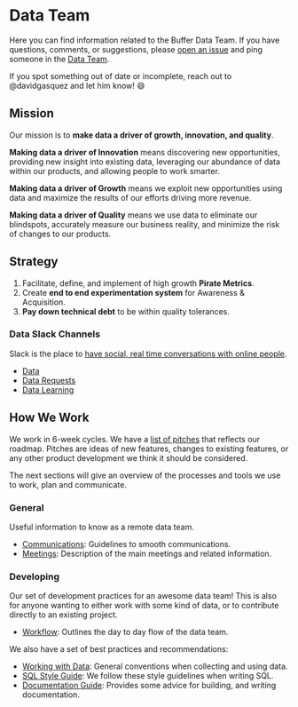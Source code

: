 # Data Team

Here you can find information related to the Buffer Data Team. If you have questions, comments, or suggestions, please [open an issue](https://github.com/bufferapp/data-team/issues) and ping someone in the [Data Team](https://github.com/orgs/bufferapp/teams/data/members).

If you spot something out of date or incomplete, reach out to @davidgasquez and let him know! :smile:

## Mission

Our mission is to **make data a driver of growth, innovation, and quality**.

**Making data a driver of Innovation** means discovering new opportunities, providing new insight into existing data, leveraging our abundance of data within our products, and allowing people to work smarter.

**Making data a driver of Growth** means we exploit new opportunities using data and maximize the results of our efforts driving more revenue.

**Making data a driver of Quality** means we use data to eliminate our blindspots, accurately measure our business reality, and minimize the risk of changes to our products.

## Strategy

1. Facilitate, define, and implement of high growth **Pirate Metrics**.
1. Create **end to end experimentation system** for Awareness & Acquisition.
1. **Pay down technical debt** to be within quality tolerances.

### Data Slack Channels

Slack is the place to [have social, real time conversations with online people](https://paper.dropbox.com/doc/The-Slack-agreements-of-Buffer-Euov652h7g0n9BDsQner1).

- [Data](https://buffer.slack.com/archives/data)
- [Data Requests](https://buffer.slack.com/archives/data-requests)
- [Data Learning](https://buffer.slack.com/archives/data-learning)

## How We Work

We work in 6-week cycles. We have a [list of pitches](https://paper.dropbox.com/project/show/Data-Team-Pitches-e.iX7ZavGxujPFwhjOZcQs9BG6Wivo9snbyKnQdWAtyh3KmMHZWU) that reflects our roadmap. Pitches are ideas of new features, changes to existing features, or any other product development we think it should be considered.

The next sections will give an overview of the processes and tools we use to work, plan and communicate.

### General

Useful information to know as a remote data team.

- [Communications](how-we-work/communications.md): Guidelines to smooth communications.
- [Meetings](how-we-work/meetings.md): Description of the main meetings and related information.

### Developing

Our set of development practices for an awesome data team! This is also for anyone wanting to either work with some kind of data, or to contribute directly to an existing project.

- [Workflow](how-we-work/workflow.md): Outlines the day to day flow of the data team.

We also have a set of best practices and recommendations:

- [Working with Data](how-we-work/working-with-data.md): General conventions when collecting and using data.
- [SQL Style Guide](https://looker.buffer.com/stories/liger/SQL_style_guide.md): We follow these style guidelines when writing SQL.
- [Documentation Guide](how-we-work/documentation.md): Provides some advice for building, and writing documentation.
